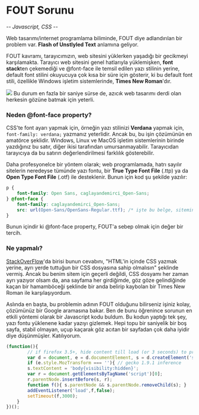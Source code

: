 # FOUT Sorunu
-- *Javascript, CSS* --

Web tasarımı/internet programlama biliminde, FOUT diye adlandırılan bir problem var. **Flash of Unstlyled Text** anlamına geliyor. 

FOUT kavramı, tarayıcımızın, web sitesini yüklerken yaşadığı bir gecikmeyi karşılamakta. Tarayıcı web sitesini genel hatlarıyla yüklemişken, **font stack**ten çekemediği ve @font-face ile temsil edilen yazı stilinin yerine, default font stilini okuyucuya çok kısa bir süre için gösterir, ki bu default font stili, özellikle Windows işletim sistemlerinde, **Times New Roman**'dır.

![](https://ibb.co/hObYVy)
<p3>Bu durum en fazla bir saniye sürse de, azıcık web tasarımı derdi olan herkesin gözüne batmak için yeterli.</p3>

### Neden @font-face property?

CSS'te font ayarı yapmak için, örneğin yazı stilinizi **Verdana** yapmak için, `font-family: verdana;` yazmanız yeterlidir. Ancak bu, bu işin çözümünün en amatörce şeklidir. Windows, Linux ve MacOS işletim sistemlerinin birinde yazdığınız bu satır, diğer ikisi tarafından umursanmayabilir. Tarayıcıdan tarayıcıya da bu satırın değerlendirilmesi farklılık gösterebilir. 

Daha profesyonelce bir yöntem olarak; web programlamada, hatrı sayılır sitelerin neredeyse tümünde yazı fontu, bir **True Type Font File** (.ttp) ya da **Open Type Font File** (.otf) ile desteklenir. Bunun için kod şu şekilde yazılır:

```css
p {
	font-family: Open Sans, caglayandemirci_Open-Sans;
} @font-face {
	font-family: caglayandemirci_Open-Sans;
	src: url(Open-Sans/OpenSans-Regular.ttf); /* işte bu belge, sitemin yapılandırıcı klasörlerinden birinde duruyor. */
}
```

Bunun içindir ki @font-face property, FOUT'a sebep olmak için değer bir tercih.

### Ne yapmalı?

[StackOverFlow](https://stackoverflow.com/questions/4712242/wait-for-fonts-to-load-before-rendering-web-page)'da birisi bunun cevabını, "HTML'in içinde CSS yazmak yerine, ayrı yerde tuttuğun bir CSS dosyasına sahip olmalısın" şeklinde vermiş. Ancak bu benim sitem için geçerli değildi, CSS dosyamı her zaman ayrı yazıyor olsam da, ana sayfama her girdiğimde, göz göze gelindiğinde kaçan bir hamamböceği şeklinde bir anda belirip kaybolan bir Times New Roman ile karşılaşıyordum.

Aslında en başta, bu problemin adının FOUT olduğunu bilirseniz işiniz kolay, çözümünüz bir Google aramasına bakar. Ben de bunu öğrenince sorunun en etkili yöntemi olarak bir Javascript kodu buldum. Bu kodun yaptığı tek şey, yazı fontu yüklenene kadar yazıyı gizlemek. Hepi topu bir saniyelik bir boş sayfa, stabil olmayan, uçup kaçarak göz acıtan bir sayfadan çok daha iyidir diye düşünmüşler. Katılıyorum. 

```javascript
(function(){
		// if firefox 3.5+, hide content till load (or 3 seconds) to prevent FOUT
		var d = document, e = d.documentElement, s = d.createElement('style');
		if (e.style.MozTransform === ''){ // gecko 1.9.1 inference
		s.textContent = 'body{visibility:hidden}';
		var r = document.getElementsByTagName('script')[0];
		r.parentNode.insertBefore(s, r);
		function f(){ s.parentNode && s.parentNode.removeChild(s); }
		addEventListener('load',f,false);
		setTimeout(f,3000);
	}
})();
```